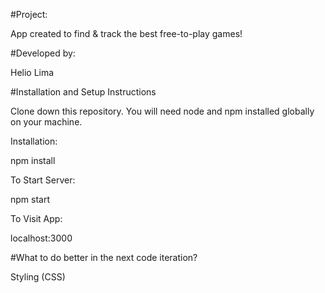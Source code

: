 #Project: 

App created to find & track the best free-to-play games!

#Developed by:

Helio Lima

#Installation and Setup Instructions

Clone down this repository. You will need node and npm installed globally on your machine.

Installation:

  npm install

To Start Server:

  npm start

To Visit App:

  localhost:3000


#What to do better in the next code iteration?

Styling (CSS)

